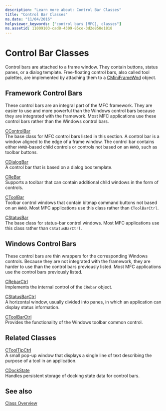 ```yaml
---
description: "Learn more about: Control Bar Classes"
title: "Control Bar Classes"
ms.date: "11/04/2016"
helpviewer_keywords: ["control bars [MFC], classes"]
ms.assetid: 11009103-cad8-4309-85ce-3d2e858e1818
---
```

# Control Bar Classes

Control bars are attached to a frame window. They contain buttons, status panes, or a dialog template. Free-floating control bars, also called tool palettes, are implemented by attaching them to a [CMiniFrameWnd](reference/cminiframewnd-class.md) object.

## Framework Control Bars

These control bars are an integral part of the MFC framework. They are easier to use and more powerful than the Windows control bars because they are integrated with the framework. Most MFC applications use these control bars rather than the Windows control bars.

[CControlBar](reference/ccontrolbar-class.md)<br/>
The base class for MFC control bars listed in this section. A control bar is a window aligned to the edge of a frame window. The control bar contains either `HWND`-based child controls or controls not based on an `HWND`, such as toolbar buttons.

[CDialogBar](reference/cdialogbar-class.md)<br/>
A control bar that is based on a dialog box template.

[CReBar](reference/crebar-class.md)<br/>
Supports a toolbar that can contain additional child windows in the form of controls.

[CToolBar](reference/ctoolbar-class.md)<br/>
Toolbar control windows that contain bitmap command buttons not based on an `HWND`. Most MFC applications use this class rather than `CToolBarCtrl`.

[CStatusBar](reference/cstatusbar-class.md)<br/>
The base class for status-bar control windows. Most MFC applications use this class rather than `CStatusBarCtrl`.

## Windows Control Bars

These control bars are thin wrappers for the corresponding Windows controls. Because they are not integrated with the framework, they are harder to use than the control bars previously listed. Most MFC applications use the control bars previously listed.

[CRebarCtrl](reference/crebarctrl-class.md)<br/>
Implements the internal control of the `CRebar` object.

[CStatusBarCtrl](reference/cstatusbarctrl-class.md)<br/>
A horizontal window, usually divided into panes, in which an application can display status information.

[CToolBarCtrl](reference/ctoolbarctrl-class.md)<br/>
Provides the functionality of the Windows toolbar common control.

## Related Classes

[CToolTipCtrl](reference/ctooltipctrl-class.md)<br/>
A small pop-up window that displays a single line of text describing the purpose of a tool in an application.

[CDockState](reference/cdockstate-class.md)<br/>
Handles persistent storage of docking state data for control bars.

## See also

[Class Overview](class-library-overview.md)
